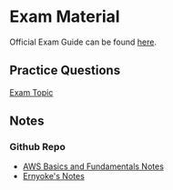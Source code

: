 # Exam Material
Official Exam Guide can be found [here](https://d1.awsstatic.com/training-and-certification/docs-sa-assoc/AWS-Certified-Solutions-Architect-Associate_Exam-Guide.pdf).
## Practice Questions
[Exam Topic](https://www.examtopics.com/exams/amazon/aws-certified-solutions-architect-professional/view/)

## Notes

### Github Repo
- [AWS Basics and Fundamentals Notes](https://github.com/kennethleungty/AWS-Certified-Cloud-Practitioner-Notes/tree/main)
- [Ernyoke's Notes](https://github.com/Ernyoke/certified-aws-solutions-architect-associate/tree/main)
